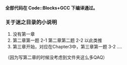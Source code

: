 **全部代码在 Code::Blocks+GCC 下编译通过。**

### 关于迷之目录的小说明 
1. 没有第一章
2. 第二章第一题 2-1 
   第二章第二题 2-2 
   以此类推
3. 第三章开始，对应在Chapter3中，第三章第一题 3-2 .... 

（因为写第二章的时候没考虑到文件夹这么多QAQ）
